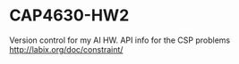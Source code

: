 # CAP4630-HW2
Version control for my AI HW.
API info for the CSP problems
http://labix.org/doc/constraint/
